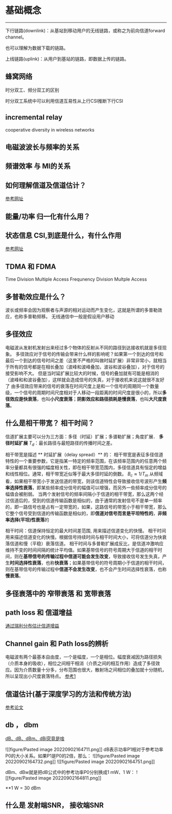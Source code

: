 # 基础概念

---

下行链路(downlink)：从基站到移动用户的无线链路，或称之为前向信道forward channel。

也可以理解为数据下载的链路。

上线链路(uplink)：从用户到基站的链路，即数据上传的链路。


## 蜂窝网络

时分双工、频分双工的区别

时分双工系统中可以利用信道互易性从上行CSI推断下行CSI

## incremental relay

cooperative diversity in wireless networks

## 电磁波波长与频率的关系

## **频谱效率** 与 MI的关系


## 如何理解信道及信道估计？


[参考网址](https://www.zhihu.com/question/28514040#:~:text=%E4%BF%A1%E9%81%93%E4%BC%B0%E8%AE%A1%E5%B0%B1%E6%98%AF%E9%80%9A%E8%BF%87,%E4%B8%8D%E5%90%8C%E7%9A%84%E8%B0%83%E5%88%B6%E6%96%B9%E5%BC%8F%E3%80%82
)

## 能量/功率 归一化有什么用？

## 状态信息 CSI,到底是什么，有什么作用
[参考网址](https://www.zhihu.com/question/49575216#:~:text=%E4%BF%A1%E9%81%93%E7%8A%B6%E6%80%81%E4%BF%A1%E6%81%AF%E6%98%AF%E6%97%A0,%E6%8F%8F%E8%BF%B0%E4%BF%A1%E9%81%93%E7%9A%84%E6%95%B0%E6%8D%AE%E3%80%82)

## TDMA 和 FDMA
Time Division Multiple Access
Frequnency Division Multple Access

## 多普勒效应是什么？
波长或频率会因为观察者与声源的相对运动而产生变化，这就是所谓的多普勒效应，也称多普勒频移。
无线通信中一般是假设用户移动

## 多径效应
电磁波从发射机发射出来经过多个物体的反射从不同的路径到达接收机就是多径现象。
多径效应对于信号的传输会带来什么样的影响呢？如果第一个到达的信号和最后一个到达的信号时间之差（这里不严格的叫做时延扩展）非常非常小，就相当于所有的信号都是在相长叠加（波峰和波峰叠加，波谷和波谷叠加），对于信号的接受影响不大。
但是当时延扩展比较大的时候，信号的叠加就有可能是相消的（波峰和和波谷叠加），这样就会造成信号的失真，对于接收机来说这就很不友好了
由多径效应带来的信号的衰落在时间尺度上是和一个信号的周期同一个数量级，一个信号的周期时间尺度相对于人移动一段距离的时间尺度是很小的，所以**多径效应是快衰落**，也叫**小尺度衰落**；**阴影效应和路径损耗是慢衰落**，也叫**大尺度衰落**。

## 什么是相干带宽？ 相干时间？
信道扩展主要可以分为三方面：多径（时延）扩展；多谱勒扩展；角度扩展．
**多径时延扩展** $T_d$：最长路径与最短路径的传播时间之差。

相干带宽是描述 ** 时延扩展（delay spread）** 的：
相干带宽是表征多径信道特性的一个重要参数，它是指某一特定的频率范围，在该频率范围内的任意两个频率分量都具有很强的幅度相关性，即在相干带宽范围内，多径信道具有恒定的增益和线性相位。通常，相干带宽近似等于最大多径时延的倒数。
$B_c \approx 1/ T_m$
从频域看，如果相干带宽小于发送信道的带宽，则该信道特性会导致接收信号波形产生**频率选择性衰落**，即某些频率成分信号的幅值可以增强，而另外一些频率成分信号的幅值会被削弱。
当两个发射信号的频率间隔小于信道的相干带宽，那么这两个经过信道后的，受到的信道传输函数是相似的，由于通常的发射信号不是单一频率的，即一路信号也是占有一定带宽的，如果，这路信号的带宽小于相干带宽，那么它整个信号受到信道的传输函数是相似的，即**信道对信号而言是平坦特性的**，**非频率选择(平坦)性衰落**的

相干时间：信道保持恒定的最大时间差范围, 用来描述信道变化的快慢。
相干时间用来描述信道变化的快慢。根据信号持续时间与相干时间大小，可将信道分为快衰落信道和慢（平稳）衰落信道。
相干时间与多普勒扩展成反比，是信道冲激响应维持不变的时间间隔的统计平均值。如果基带信号的符号周期大于信道的相干时间，则在**基带信号的传输过程中信道可能会发生改变**，导致接收信号发生失真，产生**时间选择性衰落**，也称**快衰落**；如果基带信号的符号周期小于信道的相干时间，则在基带信号的传输过程中**信道不会发生改变**，也不会产生时间选择性衰落，也称**慢衰落**。

## 多径衰落中的 窄带衰落 和 宽带衰落


## path loss 和 信道增益

[通过瑞利分布估计信道增益](https://www.cnblogs.com/zhubincheng/p/14623637.html)



## Channel gain 和 Path loss的辨析
电磁波有两个最基本自由度，一个是幅度，一个是相位。幅度衰减因为路径损失（介质本身的吸收），相位之间相干相消（介质之间的相互作用）造成了多径效应。因为介质数量十分多，分布范围也很大，散射场之间相位的叠加就十分随机，所以呈现出小尺度衰落特点。
[参考1](https://www.quora.com/How-do-we-calculate-channel-gain-for-wireless-network-What-is-its-relationship-with-path-loss)



## 信道估计(基于深度学习的方法和传统方法)

[参考论文](https://blog.csdn.net/weixin_39274659/article/details/107748483)


## db ， dbm

[dB、dB、dBm、dBi究竟是啥](https://zhuanlan.zhihu.com/p/383568238)

![[figure/Pasted image 20220902164711.png]]
dB表示功率P1相对于参考功率P0的大小关系。如果P1是P0的2倍，那么：
![[figure/Pasted image 20220902164732.png]]
![[figure/Pasted image 20220902164751.png]]

dBm、dBw就是把dB公式中的参考功率P0分别换成1 mW、1 W：
![[figure/Pasted image 20220902164811.png]]

**1 W = 30 dBm 


## 什么是 发射端SNR， 接收端SNR

